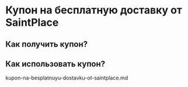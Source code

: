 # Купон на бесплатную доставку от SaintPlace

## Как получить купон?

## Как использовать купон?

kupon-na-besplatnuyu-dostavku-ot-saintplace.md